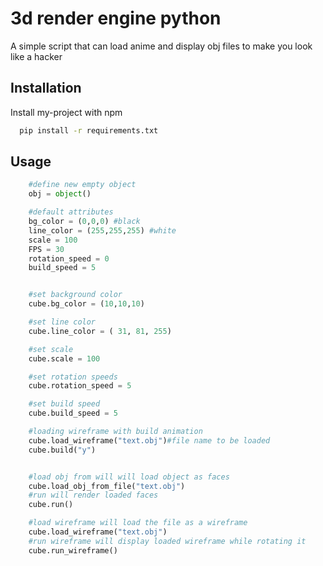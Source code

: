 
# 3d render engine python

A simple script that can load anime and display obj files to make you look like a hacker 


## Installation

Install my-project with npm

```bash
  pip install -r requirements.txt
```
    
## Usage



```python
    #define new empty object
    obj = object()

    #default attributes 
    bg_color = (0,0,0) #black
    line_color = (255,255,255) #white
    scale = 100
    FPS = 30
    rotation_speed = 0
    build_speed = 5


    #set background color 
    cube.bg_color = (10,10,10)

    #set line color
    cube.line_color = (	31, 81, 255)

    #set scale
    cube.scale = 100

    #set rotation speeds
    cube.rotation_speed = 5

    #set build speed
    cube.build_speed = 5

    #loading wireframe with build animation 
    cube.load_wireframe("text.obj")#file name to be loaded 
    cube.build("y")


    #load obj from will will load object as faces 
    cube.load_obj_from_file("text.obj")
    #run will render loaded faces
    cube.run()

    #load wireframe will load the file as a wireframe
    cube.load_wireframe("text.obj")
    #run wireframe will display loaded wireframe while rotating it 
    cube.run_wireframe()
```

